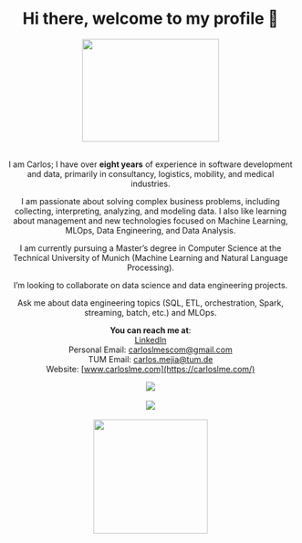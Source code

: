 
<div align="center">  
  <h1> Hi there, welcome to my profile 👋 </h1>
  <img src="https://github.com/carloslme/carloslme/blob/main/carlos.gif" width="240" height="180" />
  <br>
  <br>
  
  I am Carlos; I have over **eight years** of experience in software development and data, primarily in consultancy, logistics, mobility, and medical industries.

I am passionate about solving complex business problems, including collecting, interpreting, analyzing, and modeling data. I also like learning about management and new technologies focused on Machine Learning, MLOps, Data Engineering, and Data Analysis.

I am currently pursuing a Master’s degree in Computer Science at the Technical University of Munich (Machine Learning and Natural Language Processing).

I’m looking to collaborate on data science and data engineering projects.

Ask me about data engineering topics (SQL, ETL, orchestration, Spark, streaming, batch, etc.) and MLOps.

**You can reach me at**:
  <br>
[LinkedIn](https://www.linkedin.com/in/carloslme/)
  <br>
Personal Email: [carloslmescom@gmail.com](mailto:carloslmescom@gmail.com)
  <br>
TUM Email: [carlos.mejia@tum.de](mailto:carlos.mejia@tum.de)
  <br>
Website: [www.carloslme.com](https://carloslme.com/)
  
  
<a href="https://github-readme-stats.vercel.app/api?username=carloslme&show_icons=true&theme=prussian">
  <img align="center" src="https://github-readme-stats.vercel.app/api?username=carloslme&show_icons=true&theme=prussian" />
</a>

<br>
<br>
<a href="https://git.io/streak-stats"><img src="https://streak-stats.demolab.com?user=carloslme"/></a>

<br>
<br>
<a href="https://github.com/carloslme/convoychat">
  <img height=200 align="center" src="https://github-readme-stats.vercel.app/api/top-langs?username=carloslme&layout=compact&langs_count=8&card_width=320" />
</a>
</div>


<!--
**carloslme/carloslme** is a ✨ _special_ ✨ repository because its `README.md` (this file) appears on your GitHub profile.

Here are some ideas to get you started:

- 🔭 I’m currently working on ...
- 🌱 I’m currently learning ...
- 👯 I’m looking to collaborate on ...
- 🤔 I’m looking for help with ...
- 💬 Ask me about ...
- 📫 How to reach me: ...
- 😄 Pronouns: ...
- ⚡ Fun fact: ...
-->
